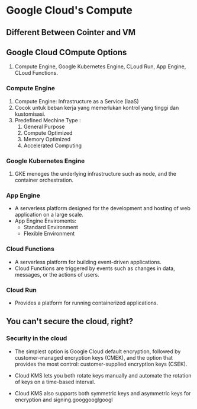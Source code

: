 # Google Cloud's Compute

## Different Between Cointer and VM

## Google Cloud COmpute Options

1. Compute Engine, Google Kubernetes Engine, CLoud Run, App Engine, CLoud Functions.

### Compute Engine

1. Compute Engine: Infrastructure as a Service (IaaS)
2. Cocok untuk beban kerja yang memerlukan kontrol yang tinggi dan kustomisasi.
3. Predefined Mechine Type :
   1. General Purpose
   2. Compute Optimized
   3. Memory Optimized
   4. Accelerated Computing

### Google Kubernetes Engine

1. GKE meneges the underlying infrastructure such as node, and the container orchestration.

### App Engine

- A serverless platform designed for the development and hosting of web application on a large scale.
- App Engine Enviroments:
  - Standard Environment
  - Flexible Environment

### Cloud Functions

- A serverless platform for building event-driven applications.
- Cloud Functions are triggered by events such as changes in data, messages, or the actions of users.

### Cloud Run

- Provides a platform for running containerized applications.

## You can't secure the cloud, right?

### Security in the cloud

- The simplest option is Google Cloud default encryption, followed by customer-managed encryption keys (CMEK), and the option that provides the most control: customer-supplied encryption keys (CSEK).

- Cloud KMS lets you both rotate keys manually and automate the rotation of keys on a time-based interval.
- Cloud KMS also supports both symmetric keys and asymmetric keys for encryption and signing.googgooglgoogl